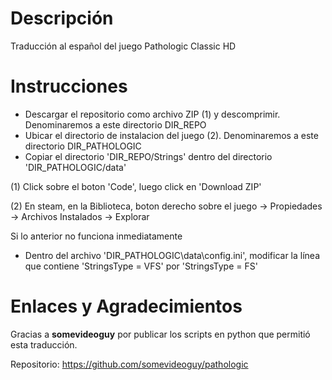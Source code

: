 # Descripción
Traducción al español del juego Pathologic Classic HD

# Instrucciones
- Descargar el repositorio como archivo ZIP (1) y descomprimir. Denominaremos a este directorio DIR_REPO
- Ubicar el directorio de instalacion del juego (2). Denominaremos a este directorio DIR_PATHOLOGIC
- Copiar el directorio 'DIR_REPO/Strings' dentro del directorio 'DIR_PATHOLOGIC/data'

(1) Click sobre el boton 'Code', luego click en 'Download ZIP'

(2) En steam, en la Biblioteca, boton derecho sobre el juego -> Propiedades -> Archivos Instalados -> Explorar

Si lo anterior no funciona inmediatamente
- Dentro del archivo 'DIR_PATHOLOGIC\data\config.ini', modificar la línea que contiene 'StringsType = VFS' por 'StringsType = FS'

# Enlaces y Agradecimientos
Gracias a **somevideoguy** por publicar los scripts en python que permitió esta traducción.

Repositorio: https://github.com/somevideoguy/pathologic
